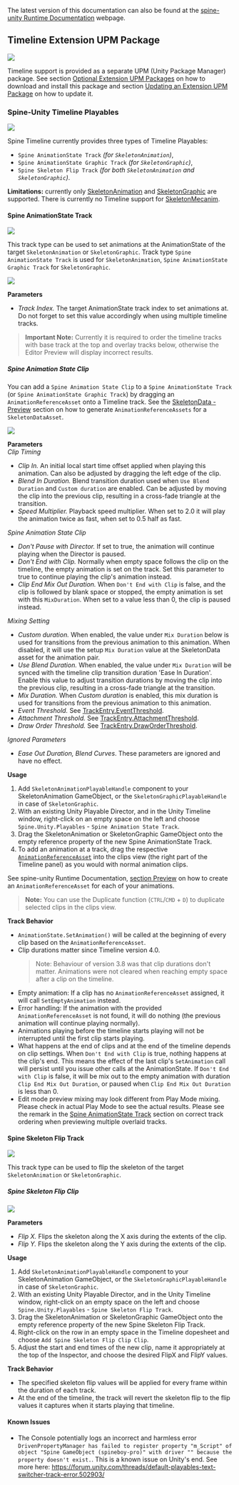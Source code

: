 The latest version of this documentation can also be found at the [spine-unity Runtime Documentation](http://esotericsoftware.com/spine-unity#Timeline-Extension-UPM-Package) webpage.

## Timeline Extension UPM Package

![](timeline.png)

Timeline support is provided as a separate UPM (Unity Package Manager) package. See section [Optional Extension UPM Packages](#Optional-Extension-UPM-Packages) on how to download and install this package and section [Updating an Extension UPM Package](#Updating-an-Extension-UPM-Package) on how to update it.

### Spine-Unity Timeline Playables

![](add-menu.png)

Spine Timeline currently provides three types of Timeline Playables:  
- `Spine AnimationState Track` *(for `SkeletonAnimation`)*,
- `Spine AnimationState Graphic Track` *(for `SkeletonGraphic`)*,
- `Spine Skeleton Flip Track` *(for both `SkeletonAnimation` and `SkeletonGraphic`)*.

**Limitations:** currently only [SkeletonAnimation](#SkeletonAnimation-Component) and [SkeletonGraphic](#SkeletonGraphic-Component) are supported. There is currently no Timeline support for [SkeletonMecanim](#SkeletonMecanim-Component).

#### Spine AnimationState Track

![](animationstate-track.png)  

This track type can be used to set animations at the AnimationState of the target `SkeletonAnimation` or `SkeletonGraphic`. Track type `Spine AnimationState Track` is used for `SkeletonAnimation`, `Spine AnimationState Graphic Track` for `SkeletonGraphic`.

![](animationstate-track-inspector.png)  

**Parameters**
- *Track Index.* The target AnimationState track index to set animations at. Do not forget to set this value accordingly when using multiple timeline tracks.
> **Important Note:** Currently it is required to order the timeline tracks with base track at the top and overlay tracks below, otherwise the Editor Preview will display incorrect results.

##### Spine Animation State Clip

You can add a `Spine Animation State Clip` to a `Spine AnimationState Track` (or `Spine AnimationState Graphic Track`) by dragging an `AnimationReferenceAsset` onto a Timeline track. See the [SkeletonData - Preview](#Preview) section on how to generate `AnimationReferenceAssets` for a `SkeletonDataAsset`.

![](animationstate-clip-inspector.png)  

**Parameters**  
*Clip Timing*
- *Clip In.* An initial local start time offset applied when playing this animation. Can also be adjusted by dragging the left edge of the clip.
- *Blend In Duration.* Blend transition duration used when `Use Blend Duration` and `Custom duration` are enabled. Can be adjusted by  moving the clip into the previous clip, resulting in a cross-fade triangle at the transition.
- *Speed Multiplier.* Playback speed multiplier. When set to 2.0 it will play the animation twice as fast, when set to 0.5 half as fast.

*Spine Animation State Clip*
- *Don't Pause with Director.* If set to true, the animation will continue playing when the Director is paused.
- *Don't End with Clip.* Normally when empty space follows the clip on the timeline, the empty animation is set on the track. Set this parameter to  true to continue playing the clip's animation instead.
- *Clip End Mix Out Duration.* When `Don't End with Clip` is false, and the clip is followed by blank space or stopped, the empty animation is set with this `MixDuration`. When set to a value less than 0, the clip is paused instead.

*Mixing Setting*
- *Custom duration.* When enabled, the value under `Mix Duration` below is used for transitions from the previous animation to this animation. When disabled, it will use the setup `Mix Duration` value at the SkeletonData asset for the animation pair.
- *Use Blend Duration.* When enabled, the value under `Mix Duration` will be synced with the timeline clip transition duration 'Ease In Duration'. Enable this value to adjust transition durations by moving the clip into the previous clip, resulting in a cross-fade triangle at the transition.
- *Mix Duration.* When *Custom duration* is enabled, this mix duration is used for transitions from the previous animation to this animation.
- *Event Threshold.* See [TrackEntry.EventThreshold](http://esotericsoftware.com/spine-api-reference#TrackEntry-eventThreshold).
- *Attachment Threshold.* See [TrackEntry.AttachmentThreshold](http://esotericsoftware.com/spine-api-reference#TrackEntry-attachmentThreshold).
- *Draw Order Threshold.* See [TrackEntry.DrawOrderThreshold](http://esotericsoftware.com/spine-api-reference#TrackEntry-drawOrderThreshold).

*Ignored Parameters*
- *Ease Out Duration, Blend Curves*. These parameters are ignored and have no effect.

**Usage**
1. Add `SkeletonAnimationPlayableHandle` component to your SkeletonAnimation GameObject, or the `SkeletonGraphicPlayableHandle` in case of `SkeletonGraphic`.
2. With an existing Unity Playable Director, and in the Unity Timeline window, right-click on an empty space on the left and choose `Spine.Unity.Playables` - `Spine Animation State Track`.
3. Drag the SkeletonAnimation or SkeletonGraphic GameObject onto the empty reference property of the new Spine AnimationState Track.
4. To add an animation at a track, drag the respective [`AnimationReferenceAsset`](#Preview) into the clips view (the right part of the Timeline panel) as you would with normal animation clips.

See spine-unity Runtime Documentation, [section Preview](#Preview) on how to create an `AnimationReferenceAsset` for each of your animations.

> **Note:** You can use the Duplicate function (`CTRL`/`CMD` + `D`) to duplicate selected clips in the clips view.

**Track Behavior**
- `AnimationState.SetAnimation()` will be called at the beginning of every clip based on the `AnimationReferenceAsset`.
- Clip durations matter since Timeline version 4.0.
	> Note: Behaviour of version 3.8 was that clip durations don't matter. Animations were not cleared when reaching empty space after a clip on the timeline.
- Empty animation: If a clip has no `AnimationReferenceAsset` assigned, it will call `SetEmptyAnimation` instead.
- Error handling: If the animation with the provided `AnimationReferenceAsset` is not found, it will do nothing (the previous animation will continue playing normally).
- Animations playing before the timeline starts playing will not be interrupted until the first clip starts playing.
- What happens at the end of clips and at the end of the timeline depends on clip settings. When `Don't End with Clip` is true, nothing happens at the clip's end. This means the effect of the last clip's `SetAnimation` call will persist until you issue other calls at the AnimationState. If `Don't End with Clip` is false, it will be mix out to the empty animation with duration `Clip End Mix Out Duration`, or paused when `Clip End Mix Out Duration` is less than 0.
- Edit mode preview mixing may look different from Play Mode mixing. Please check in actual Play Mode to see the actual results. Please see the remark in the  [Spine AnimationState Track](#Spine-AnimationState-Track) section on correct track ordering when previewing multiple overlaid tracks.

#### Spine Skeleton Flip Track

![](skeleton-flip-track.png)  

This track type can be used to flip the skeleton of the target `SkeletonAnimation` or `SkeletonGraphic`.

##### Spine Skeleton Flip Clip

![](skeleton-flip-clip-inspector.png)  

**Parameters**
- *Flip X.* Flips the skeleton along the X axis during the extents of the clip.
- *Flip Y.* Flips the skeleton along the Y axis during the extents of the clip.

**Usage**
1. Add `SkeletonAnimationPlayableHandle` component to your SkeletonAnimation GameObject, or the `SkeletonGraphicPlayableHandle` in case of `SkeletonGraphic`.
2. With an existing Unity Playable Director, and in the Unity Timeline window, right-click on an empty space on the left and choose `Spine.Unity.Playables` - `Spine Skeleton Flip Track`.
3. Drag the SkeletonAnimation or SkeletonGraphic GameObject onto the empty reference property of the new Spine Skeleton Flip Track.
4. Right-click on the row in an empty space in the Timeline dopesheet and choose `Add Spine Skeleton Flip Clip Clip`.
5. Adjust the start and end times of the new clip, name it appropriately at the top of the Inspector, and choose the desired FlipX and FlipY values.

**Track Behavior**
- The specified skeleton flip values will be applied for every frame within the duration of each track.
- At the end of the timeline, the track will revert the skeleton flip to the flip values it captures when it starts playing that timeline. 

#### Known Issues
- The Console potentially logs an incorrect and harmless error `DrivenPropertyManager has failed to register property "m_Script" of object "Spine GameObject (spineboy-pro)" with driver "" because the property doesn't exist.`. This is a known issue on Unity's end. See more here: https://forum.unity.com/threads/default-playables-text-switcher-track-error.502903/